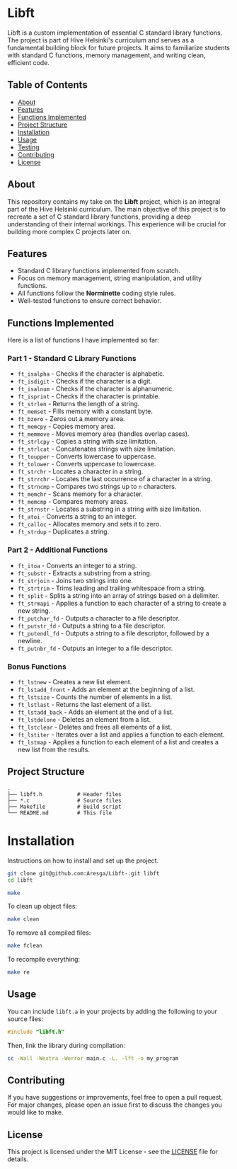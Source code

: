 # Libft

Libft is a custom implementation of essential C standard library functions. The project is part of Hive Helsinki's curriculum and serves as a fundamental building block for future projects. It aims to familiarize students with standard C functions, memory management, and writing clean, efficient code.

## Table of Contents

- [About](#about)
- [Features](#features)
- [Functions Implemented](#functions-implemented)
- [Project Structure](#project-structure)
- [Installation](#installation)
- [Usage](#usage)
- [Testing](#testing)
- [Contributing](#contributing)
- [License](#license)

## About

This repository contains my take on the **Libft** project, which is an integral part of the Hive Helsinki curriculum. The main objective of this project is to recreate a set of C standard library functions, providing a deep understanding of their internal workings. This experience will be crucial for building more complex C projects later on.

## Features

- Standard C library functions implemented from scratch.
- Focus on memory management, string manipulation, and utility functions.
- All functions follow the **Norminette** coding style rules.
- Well-tested functions to ensure correct behavior.

## Functions Implemented

Here is a list of functions I have implemented so far:

### Part 1 - Standard C Library Functions

- `ft_isalpha` - Checks if the character is alphabetic.
- `ft_isdigit` - Checks if the character is a digit.
- `ft_isalnum` - Checks if the character is alphanumeric.
- `ft_isprint` - Checks if the character is printable.
- `ft_strlen` - Returns the length of a string.
- `ft_memset` - Fills memory with a constant byte.
- `ft_bzero` - Zeros out a memory area.
- `ft_memcpy` - Copies memory area.
- `ft_memmove` - Moves memory area (handles overlap cases).
- `ft_strlcpy` - Copies a string with size limitation.
- `ft_strlcat` - Concatenates strings with size limitation.
- `ft_toupper` - Converts lowercase to uppercase.
- `ft_tolower` - Converts uppercase to lowercase.
- `ft_strchr` - Locates a character in a string.
- `ft_strrchr` - Locates the last occurrence of a character in a string.
- `ft_strncmp` - Compares two strings up to `n` characters.
- `ft_memchr` - Scans memory for a character.
- `ft_memcmp` - Compares memory areas.
- `ft_strnstr` - Locates a substring in a string with size limitation.
- `ft_atoi` - Converts a string to an integer.
- `ft_calloc` - Allocates memory and sets it to zero.
- `ft_strdup` - Duplicates a string.

### Part 2 - Additional Functions

- `ft_itoa` - Converts an integer to a string.
- `ft_substr` - Extracts a substring from a string.
- `ft_strjoin` - Joins two strings into one.
- `ft_strtrim` - Trims leading and trailing whitespace from a string.
- `ft_split` - Splits a string into an array of strings based on a delimiter.
- `ft_strmapi` - Applies a function to each character of a string to create a new string.
- `ft_putchar_fd` - Outputs a character to a file descriptor.
- `ft_putstr_fd` - Outputs a string to a file descriptor.
- `ft_putendl_fd` - Outputs a string to a file descriptor, followed by a newline.
- `ft_putnbr_fd` - Outputs an integer to a file descriptor.

### Bonus Functions

- `ft_lstnew` - Creates a new list element.
- `ft_lstadd_front` - Adds an element at the beginning of a list.
- `ft_lstsize` - Counts the number of elements in a list.
- `ft_lstlast` - Returns the last element of a list.
- `ft_lstadd_back` - Adds an element at the end of a list.
- `ft_lstdelone` - Deletes an element from a list.
- `ft_lstclear` - Deletes and frees all elements of a list.
- `ft_lstiter` - Iterates over a list and applies a function to each element.
- `ft_lstmap` - Applies a function to each element of a list and creates a new list from the results.

## Project Structure

```
.
├── libft.h           # Header files
├── *.c               # Source files
├── Makefile          # Build script
└── README.md         # This file
```

# Installation

Instructions on how to install and set up the project.

```bash
git clone git@github.com:Aresga/Libft-.git libft
cd libft
```

```bash
make
```

To clean up object files:

```bash
make clean
```

To remove all compiled files:

```bash
make fclean
```

To recompile everything:

```bash
make re
```

## Usage

You can include `libft.a` in your projects by adding the following to your source files:

```c
#include "libft.h"
```

Then, link the library during compilation:

```bash
cc -Wall -Wextra -Werror main.c -L. -lft -o my_program
```

## Contributing

If you have suggestions or improvements, feel free to open a pull request. For major changes, please open an issue first to discuss the changes you would like to make.

## License

This project is licensed under the MIT License - see the [LICENSE](LICENSE) file for details.
